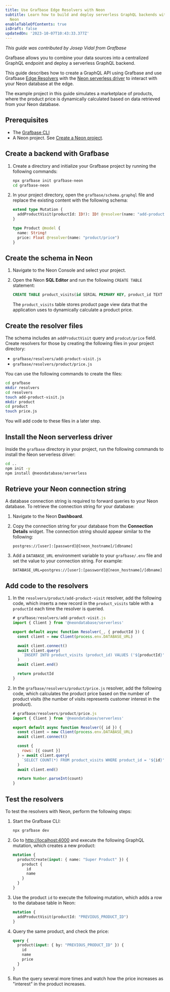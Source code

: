 ```yaml
---
title: Use Grafbase Edge Resolvers with Neon
subtitle: Learn how to build and deploy serverless GraphQL backends with Grafbase and
  Neon
enableTableOfContents: true
isDraft: false
updatedOn: '2023-10-07T10:43:33.377Z'
---
```


_This guide was contributed by Josep Vidal from Grafbase_

Grafbase allows you to combine your data sources into a centralized GraphQL endpoint and deploy a serverless GraphQL backend.

This guide describes how to create a GraphQL API using Grafbase and use Grafbase [Edge Resolvers](https://grafbase.com/docs/edge-gateway/resolvers) with the [Neon serverless driver](/docs/serverless/serverless-driver) to interact with your Neon database at the edge.

The example project in this guide simulates a marketplace of products, where the product price is dynamically calculated based on data retrieved from your Neon database.

## Prerequisites

- The [Grafbase CLI](https://grafbase.com/cli)
- A Neon project. See [Create a Neon project](/docs/manage/projects#create-a-project).

## Create a backend with Grafbase

1. Create a directory and initialize your Grafbase project by running the following commands:

    ```bash
    npx grafbase init grafbase-neon
    cd grafbase-neon
    ```

2. In your project directory, open the `grafbase/schema.graphql` file and replace the existing content with the following schema:

    ```graphql
    extend type Mutation {
      addProductVisit(productId: ID!): ID! @resolver(name: "add-product-visit")
    }

    type Product @model {
      name: String!
      price: Float @resolver(name: "product/price")
    }
    ```

## Create the schema in Neon

1. Navigate to the Neon Console and select your project.
2. Open the Neon **SQL Editor** and run the following `CREATE TABLE` statement:

    ```sql
    CREATE TABLE product_visits(id SERIAL PRIMARY KEY, product_id TEXT NOT NULL);
    ```

    The `product_visits` table stores product page view data that the application uses to dynamically calculate a product price.

## Create the resolver files

The schema includes an `addProductVisit` query and `prodcut/price` field. Create resolvers for those by creating the following files in your project directory:

- `grafbase/resolvers/add-product-visit.js`
- `grafbase/resolvers/product/price.js`

You can use the following commands to create the files:

```bash
cd grafbase
mkdir resolvers
cd resolvers
touch add-product-visit.js
mkdir product 
cd product
touch price.js
```

You will add code to these files in a later step.

## Install the Neon serverless driver

Inside the `grafbase` directory in your project, run the following commands to install the Neon serverless driver:

  ```bash
  cd ..
  npm init -y
  npm install @neondatabase/serverless
  ```

## Retrieve your Neon connection string

A database connection string is required to forward queries to your Neon database. To retrieve the connection string for your database:

1. Navigate to the Neon **Dashboard**.
2. Copy the connection string for your database from the **Connection Details** widget. The connection string should appear similar to the following:

    ```text shouldWrap
    postgres://[user]:[password]@[neon_hostname]/[dbname]
    ```

3. Add a `DATABASE_URL` environment variable to your `grafbase/.env` file and set the value to your connection string. For example:

    ```text shouldWrap
    DATABASE_URL=postgres://[user]:[password]@[neon_hostname]/[dbname]
    ```

## Add code to the resolvers

1. In the `resolvers/product/add-product-visit` resolver, add the following code, which inserts a new record in the `product_visits` table with a `productId` each time the resolver is queried.

    ```javascript
    # grafbase/resolvers/add-product-visit.js
    import { Client } from '@neondatabase/serverless'

    export default async function Resolver(_, { productId }) {
      const client = new Client(process.env.DATABASE_URL)

      await client.connect()
      await client.query(
        `INSERT INTO product_visits (product_id) VALUES ('${productId}')`
      )
      await client.end()

      return productId
    }
    ```

2. In the `grafbase/resolvers/product/price.js` resolver, add the following code, which calculates the product price based on the number of product visits (the number of visits represents customer interest in the product).

    ```javascript
    # grafbase/resolvers/product/price.js
    import { Client } from '@neondatabase/serverless'

    export default async function Resolver({ id }) {
      const client = new Client(process.env.DATABASE_URL)
      await client.connect()

      const {
        rows: [{ count }]
      } = await client.query(
        `SELECT COUNT(*) FROM product_visits WHERE product_id = '${id}'`
      )
      await client.end()

      return Number.parseInt(count)
    }
    ```

## Test the resolvers

To test the resolvers with Neon, perform the following steps:

1. Start the Grafbase CLI:

    ```bash
    npx grafbase dev
    ```

2. Go to [http://localhost:4000](http://localhost:4000) and execute the following GraphQL mutation, which creates a new product:

    ```graphql
    mutation {
      productCreate(input: { name: "Super Product" }) {
        product {
          id
          name
        }
      }
    }
    ```

3. Use the product `id` to execute the following mutation, which adds a row to the database table in Neon:

    ```graphql
    mutation {
      addProductVisit(productId: "PREVIOUS_PRODUCT_ID")
    }
    ```

4. Query the same product, and check the price:

    ```graphql
    query {
      product(input: { by: "PREVIOUS_PRODUCT_ID" }) {
        id
        name
        price
      }
    }
    ```

5. Run the query several more times and watch how the price increases as "interest" in the product increases.
